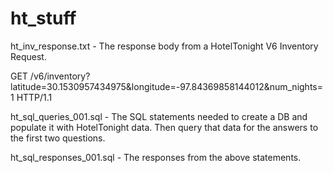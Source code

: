 # ht_stuff

ht_inv_response.txt - The response body from a HotelTonight V6 Inventory Request.

  GET /v6/inventory?latitude=30.1530957434975&longitude=-97.84369858144012&num_nights=1 HTTP/1.1
  
ht_sql_queries_001.sql - The SQL statements needed to create a DB and populate it with HotelTonight data. Then query that data for the answers to the first two questions.

ht_sql_responses_001.sql - The responses from the above statements.
